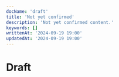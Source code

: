 ```yaml
---
docName: 'draft'
title: 'Not yet confirmed'
description: 'Not yet confirmed content.'
keywords: []
writtenAt: '2024-09-19 19:00'
updatedAt: '2024-09-19 19:00'
---
```


# Draft

